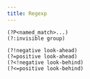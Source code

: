 ```yaml
---
title: Regexp
---
```


    (?P<named_match>...)
    (?:invisible group)

    (?!negative look-ahead)
    (?=positive look-ahead)
    (?<!negative look-behind)
    (?<=positive look-behind)

